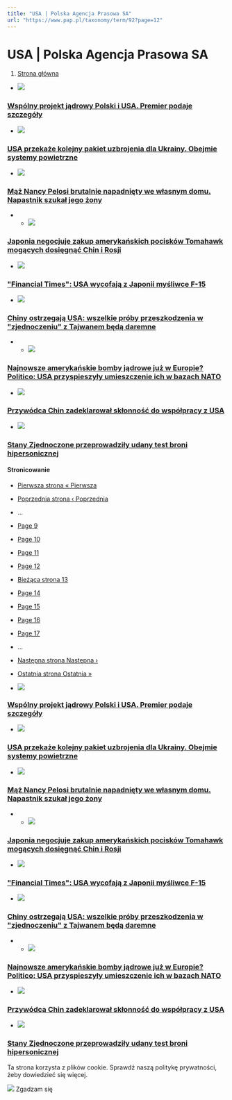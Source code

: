 ```yaml
---
title: "USA | Polska Agencja Prasowa SA"
url: "https://www.pap.pl/taxonomy/term/92?page=12"
---
```


# USA | Polska Agencja Prasowa SA





















1. [Strona główna](/)




































* [![](/sites/default/files/styles/main_image/public/202210/43823605_42699113.jpg?itok=ygS5bqYd)](/aktualnosci/news%2C1465821%2Cwspolny-projekt-jadrowy-polski-i-usa-premier-podaje-szczegoly.html)


### [Wspólny projekt jądrowy Polski i USA. Premier podaje szczegóły](/aktualnosci/news%2C1465821%2Cwspolny-projekt-jadrowy-polski-i-usa-premier-podaje-szczegoly.html)
* [![](/sites/default/files/styles/main_image/public/202210/pap_20221013_016.jpg?h=0d7cb9b0&itok=ZBll8yqW)](/aktualnosci/news%2C1465804%2Cusa-przekaze-kolejny-pakiet-uzbrojenia-dla-ukrainy-obejmie-systemy)


### [USA przekaże kolejny pakiet uzbrojenia dla Ukrainy. Obejmie systemy powietrzne](/aktualnosci/news%2C1465804%2Cusa-przekaze-kolejny-pakiet-uzbrojenia-dla-ukrainy-obejmie-systemy)
* [![](/sites/default/files/styles/main_image/public/202210/pap_20181201_1VF.jpg?h=07023a8f&itok=uKpWJDWU)](/aktualnosci/news%2C1465553%2Cmaz-nancy-pelosi-brutalnie-napadniety-we-wlasnym-domu-napastnik-szukal)


### [Mąż Nancy Pelosi brutalnie napadnięty we własnym domu. Napastnik szukał jego żony](/aktualnosci/news%2C1465553%2Cmaz-nancy-pelosi-brutalnie-napadniety-we-wlasnym-domu-napastnik-szukal)
* * [![](/sites/default/files/styles/main_image/public/202210/pocisk.jpg?h=fae4473e&itok=IKB4SiIk)](/aktualnosci/news%2C1465160%2Cjaponia-negocjuje-zakup-amerykanskich-pociskow-tomahawk-mogacych-dosiegnac)


### [Japonia negocjuje zakup amerykańskich pocisków Tomahawk mogących dosięgnąć Chin i Rosji](/aktualnosci/news%2C1465160%2Cjaponia-negocjuje-zakup-amerykanskich-pociskow-tomahawk-mogacych-dosiegnac)
* [![](/sites/default/files/styles/main_image/public/202210/pap_20220201_1NG.jpg?h=429eff63&itok=TBbLgnIz)](/aktualnosci/news%2C1464769%2Cfinancial-times-usa-wycofaja-z-japonii-mysliwce-f-15.html)


### ["Financial Times": USA wycofają z Japonii myśliwce F\-15](/aktualnosci/news%2C1464769%2Cfinancial-times-usa-wycofaja-z-japonii-mysliwce-f-15.html)
* [![](/sites/default/files/styles/main_image/public/202210/pap_20210930_026.jpg?itok=5ugvnATY)](/aktualnosci/news%2C1464145%2Cchiny-ostrzegaja-usa-wszelkie-proby-przeszkodzenia-w-zjednoczeniu-z)


### [Chiny ostrzegają USA: wszelkie próby przeszkodzenia w "zjednoczeniu" z Tajwanem będą daremne](/aktualnosci/news%2C1464145%2Cchiny-ostrzegaja-usa-wszelkie-proby-przeszkodzenia-w-zjednoczeniu-z)
* * [![](/sites/default/files/styles/main_image/public/202210/E2TGgmPWYAMvOC0.jpg?itok=08str5ML)](/aktualnosci/news%2C1464059%2Cnajnowsze-amerykanskie-bomby-jadrowe-juz-w-europie-politico-usa)


### [Najnowsze amerykańskie bomby jądrowe już w Europie? Politico: USA przyspieszyły umieszczenie ich w bazach NATO](/aktualnosci/news%2C1464059%2Cnajnowsze-amerykanskie-bomby-jadrowe-juz-w-europie-politico-usa)
* [![](/sites/default/files/styles/main_image/public/202210/pap_20211115_228.jpg?h=2e3b9da0&itok=QxV9t7x3)](/aktualnosci/news%2C1464007%2Cprzywodca-chin-zadeklarowal-sklonnosc-do-wspolpracy-z-usa.html)


### [Przywódca Chin zadeklarował skłonność do współpracy z USA](/aktualnosci/news%2C1464007%2Cprzywodca-chin-zadeklarowal-sklonnosc-do-wspolpracy-z-usa.html)
* [![](/sites/default/files/styles/main_image/public/202210/pap_20011030_05H.jpg?itok=Kq2jXtWW)](/aktualnosci/news%2C1463883%2Cstany-zjednoczone-przeprowadzily-udany-test-broni-hipersonicznej.html)


### [Stany Zjednoczone przeprowadziły udany test broni hipersonicznej](/aktualnosci/news%2C1463883%2Cstany-zjednoczone-przeprowadzily-udany-test-broni-hipersonicznej.html)





#### Stronicowanie


* [Pierwsza strona
« Pierwsza](?page=0 "Przejdź do pierwszej strony")
* [Poprzednia strona
‹ Poprzednia](?page=11 "Przejdź do poprzedniej strony")
* …
* [Page
 9](?page=8 "Go to page 9")
* [Page
 10](?page=9 "Go to page 10")
* [Page
 11](?page=10 "Go to page 11")
* [Page
 12](?page=11 "Go to page 12")
* [Bieżąca strona
 13](?page=12 "Bieżąca strona")
* [Page
 14](?page=13 "Go to page 14")
* [Page
 15](?page=14 "Go to page 15")
* [Page
 16](?page=15 "Go to page 16")
* [Page
 17](?page=16 "Go to page 17")
* …
* [Następna strona
Następna ›](?page=13 "Przejdź do następnej strony")
* [Ostatnia strona
Ostatnia »](?page=502 "Przejdź do ostatniej strony")









* [![](/sites/default/files/styles/main_image/public/202210/43823605_42699113.jpg?itok=ygS5bqYd)](/aktualnosci/news%2C1465821%2Cwspolny-projekt-jadrowy-polski-i-usa-premier-podaje-szczegoly.html)


### [Wspólny projekt jądrowy Polski i USA. Premier podaje szczegóły](/aktualnosci/news%2C1465821%2Cwspolny-projekt-jadrowy-polski-i-usa-premier-podaje-szczegoly.html)
* [![](/sites/default/files/styles/main_image/public/202210/pap_20221013_016.jpg?h=0d7cb9b0&itok=ZBll8yqW)](/aktualnosci/news%2C1465804%2Cusa-przekaze-kolejny-pakiet-uzbrojenia-dla-ukrainy-obejmie-systemy)


### [USA przekaże kolejny pakiet uzbrojenia dla Ukrainy. Obejmie systemy powietrzne](/aktualnosci/news%2C1465804%2Cusa-przekaze-kolejny-pakiet-uzbrojenia-dla-ukrainy-obejmie-systemy)
* [![](/sites/default/files/styles/main_image/public/202210/pap_20181201_1VF.jpg?h=07023a8f&itok=uKpWJDWU)](/aktualnosci/news%2C1465553%2Cmaz-nancy-pelosi-brutalnie-napadniety-we-wlasnym-domu-napastnik-szukal)


### [Mąż Nancy Pelosi brutalnie napadnięty we własnym domu. Napastnik szukał jego żony](/aktualnosci/news%2C1465553%2Cmaz-nancy-pelosi-brutalnie-napadniety-we-wlasnym-domu-napastnik-szukal)
* * [![](/sites/default/files/styles/main_image/public/202210/pocisk.jpg?h=fae4473e&itok=IKB4SiIk)](/aktualnosci/news%2C1465160%2Cjaponia-negocjuje-zakup-amerykanskich-pociskow-tomahawk-mogacych-dosiegnac)


### [Japonia negocjuje zakup amerykańskich pocisków Tomahawk mogących dosięgnąć Chin i Rosji](/aktualnosci/news%2C1465160%2Cjaponia-negocjuje-zakup-amerykanskich-pociskow-tomahawk-mogacych-dosiegnac)
* [![](/sites/default/files/styles/main_image/public/202210/pap_20220201_1NG.jpg?h=429eff63&itok=TBbLgnIz)](/aktualnosci/news%2C1464769%2Cfinancial-times-usa-wycofaja-z-japonii-mysliwce-f-15.html)


### ["Financial Times": USA wycofają z Japonii myśliwce F\-15](/aktualnosci/news%2C1464769%2Cfinancial-times-usa-wycofaja-z-japonii-mysliwce-f-15.html)
* [![](/sites/default/files/styles/main_image/public/202210/pap_20210930_026.jpg?itok=5ugvnATY)](/aktualnosci/news%2C1464145%2Cchiny-ostrzegaja-usa-wszelkie-proby-przeszkodzenia-w-zjednoczeniu-z)


### [Chiny ostrzegają USA: wszelkie próby przeszkodzenia w "zjednoczeniu" z Tajwanem będą daremne](/aktualnosci/news%2C1464145%2Cchiny-ostrzegaja-usa-wszelkie-proby-przeszkodzenia-w-zjednoczeniu-z)
* * [![](/sites/default/files/styles/main_image/public/202210/E2TGgmPWYAMvOC0.jpg?itok=08str5ML)](/aktualnosci/news%2C1464059%2Cnajnowsze-amerykanskie-bomby-jadrowe-juz-w-europie-politico-usa)


### [Najnowsze amerykańskie bomby jądrowe już w Europie? Politico: USA przyspieszyły umieszczenie ich w bazach NATO](/aktualnosci/news%2C1464059%2Cnajnowsze-amerykanskie-bomby-jadrowe-juz-w-europie-politico-usa)
* [![](/sites/default/files/styles/main_image/public/202210/pap_20211115_228.jpg?h=2e3b9da0&itok=QxV9t7x3)](/aktualnosci/news%2C1464007%2Cprzywodca-chin-zadeklarowal-sklonnosc-do-wspolpracy-z-usa.html)


### [Przywódca Chin zadeklarował skłonność do współpracy z USA](/aktualnosci/news%2C1464007%2Cprzywodca-chin-zadeklarowal-sklonnosc-do-wspolpracy-z-usa.html)
* [![](/sites/default/files/styles/main_image/public/202210/pap_20011030_05H.jpg?itok=Kq2jXtWW)](/aktualnosci/news%2C1463883%2Cstany-zjednoczone-przeprowadzily-udany-test-broni-hipersonicznej.html)


### [Stany Zjednoczone przeprowadziły udany test broni hipersonicznej](/aktualnosci/news%2C1463883%2Cstany-zjednoczone-przeprowadzily-udany-test-broni-hipersonicznej.html)




 Ta strona korzysta z plików cookie. Sprawdź naszą politykę prywatności, żeby dowiedzieć się więcej.
 

![](/themes/pap/assets/images/ok.png) Zgadzam się
 






